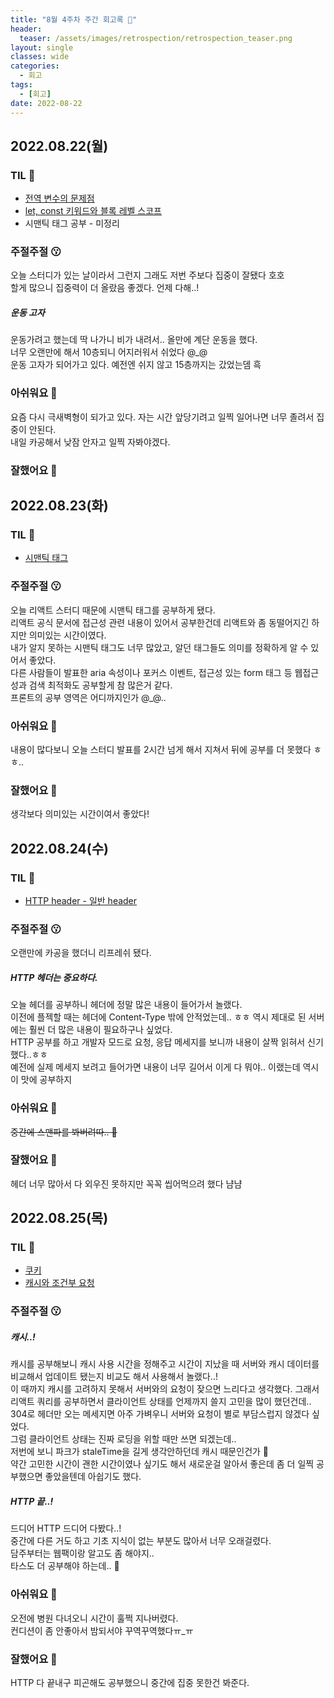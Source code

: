 ```yaml
---
title: "8월 4주차 주간 회고록 🙂"
header:
  teaser: /assets/images/retrospection/retrospection_teaser.png
layout: single
classes: wide
categories:
  - 회고
tags:
  - [회고]
date: 2022-08-22
---
```


## 2022.08.22(월)

### TIL 🧐

- [전역 변수의 문제점](https://donyy.notion.site/cc50a7e9ca1a44b39df9edb40d3f54ec)
- [let, const 키워드와 블록 레벨 스코프](https://donyy.notion.site/let-const-ffbebe53429d4841a8c2a5b16b678aa2)
- 시맨틱 태그 공부 - 미정리

### 주절주절 😗

오늘 스터디가 있는 날이라서 그런지 그래도 저번 주보다 집중이 잘됐다 호호  
할게 많으니 집중력이 더 올랐음 좋겠다. 언제 다해..!

##### 운동 고자

운동가려고 했는데 딱 나가니 비가 내려서.. 올만에 계단 운동을 했다.  
너무 오랜만에 해서 10층되니 어지러워서 쉬었다 @\_@  
운동 고자가 되어가고 있다. 예전엔 쉬지 않고 15층까지는 갔었는뎀 흑

### 아쉬워요 🙁

요즘 다시 극새벽형이 되가고 있다. 자는 시간 앞당기려고 일찍 일어나면 너무 졸려서 집중이 안된다.  
내일 카공해서 낮잠 안자고 일찍 자봐야겠다.

### 잘했어요 🙂

## 2022.08.23(화)

### TIL 🧐

- [시맨틱 태그](https://donyy.notion.site/57e7bec2626241bf96c5ecd5191fbab0)

### 주절주절 😗

오늘 리액트 스터디 때문에 시맨틱 태그를 공부하게 됐다.  
리액트 공식 문서에 접근성 관련 내용이 있어서 공부한건데 리액트와 좀 동떨어지긴 하지만 의미있는 시간이였다.  
내가 알지 못하는 시맨틱 태그도 너무 많았고, 알던 태그들도 의미를 정확하게 알 수 있어서 좋았다.  
다른 사람들이 발표한 aria 속성이나 포커스 이벤트, 접근성 있는 form 태그 등 웹접근성과 검색 최적화도 공부할게 참 많은거 같다.  
프론트의 공부 영역은 어디까지인가 @_@..

### 아쉬워요 🙁

내용이 많다보니 오늘 스터디 발표를 2시간 넘게 해서 지쳐서 뒤에 공부를 더 못했다 ㅎㅎ..

### 잘했어요 🙂

생각보다 의미있는 시간이여서 좋았다!

## 2022.08.24(수)

### TIL 🧐

- [HTTP header - 일반 header](https://donyy.notion.site/Header-92fc13d98d8f42ca97795d8fe9307f73)

### 주절주절 😗

오랜만에 카공을 했더니 리프레쉬 됐다.

##### HTTP 헤더는 중요하다.

오늘 헤더를 공부하니 헤더에 정말 많은 내용이 들어가서 놀랬다.  
이전에 플젝할 때는 헤더에 Content-Type 밖에 안적었는데.. ㅎㅎ 역시 제대로 된 서버에는 훨씬 더 많은 내용이 필요하구나 싶었다.  
HTTP 공부를 하고 개발자 모드로 요청, 응답 메세지를 보니까 내용이 살짝 읽혀서 신기했다..ㅎㅎ  
예전에 실제 메세지 보려고 들어가면 내용이 너무 길어서 이게 다 뭐야.. 이랬는데 역시 이 맛에 공부하지

### 아쉬워요 🙁

<del>중간에 스맨파를 봐버려따.. 🫣</del>

### 잘했어요 🙂

헤더 너무 많아서 다 외우진 못하지만 꼭꼭 씹어먹으려 했다 냠냠

## 2022.08.25(목)

### TIL 🧐

- [쿠키](https://donyy.notion.site/14806fb1de22455f8f9a44ade75f5a5f)
- [캐시와 조건부 요청](https://donyy.notion.site/ad62df3441934ec494f652a0e4c58826)

### 주절주절 😗

##### 캐시..!

캐시를 공부해보니 캐시 사용 시간을 정해주고 시간이 지났을 때 서버와 캐시 데이터를 비교해서 업데이트 됐는지 비교도 해서 사용해서 놀랬다..!  
이 때까지 캐시를 고려하지 못해서 서버와의 요청이 잦으면 느리다고 생각했다. 그래서 리액트 쿼리를 공부하면서 클라이언트 상태를 언제까지 쓸지 고민을 많이 했던건데..  
304로 헤더만 오는 메세지면 아주 가벼우니 서버와 요청이 별로 부담스럽지 않겠다 싶었다.  
그럼 클라이언트 상태는 진짜 로딩을 위할 때만 쓰면 되겠는데..  
저번에 보니 파크가 staleTime을 길게 생각안하던데 캐시 때문인건가 🤔  
약간 고민한 시간이 괜한 시간이였나 싶기도 해서 새로운걸 알아서 좋은데 좀 더 일찍 공부했으면 좋았을텐데 아쉽기도 했다.

##### HTTP 끝..!

드디어 HTTP 드디어 다봤다..!  
중간에 다른 거도 하고 기초 지식이 없는 부분도 많아서 너무 오래걸렸다.  
담주부터는 웹팩이랑 알고도 좀 해야지..  
타스도 더 공부해야 하는데.. 🥲

### 아쉬워요 🙁

오전에 병원 다녀오니 시간이 훌쩍 지나버렸다.  
컨디션이 좀 안좋아서 밤되서야 꾸역꾸역했다ㅠ\_ㅠ

### 잘했어요 🙂

HTTP 다 끝내구 피곤해도 공부했으니 중간에 집중 못한건 봐준다.
